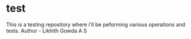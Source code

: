 # test
This is a testing repository where i'll be peforming various operations and tests.
Author - Likhith Gowda A S
